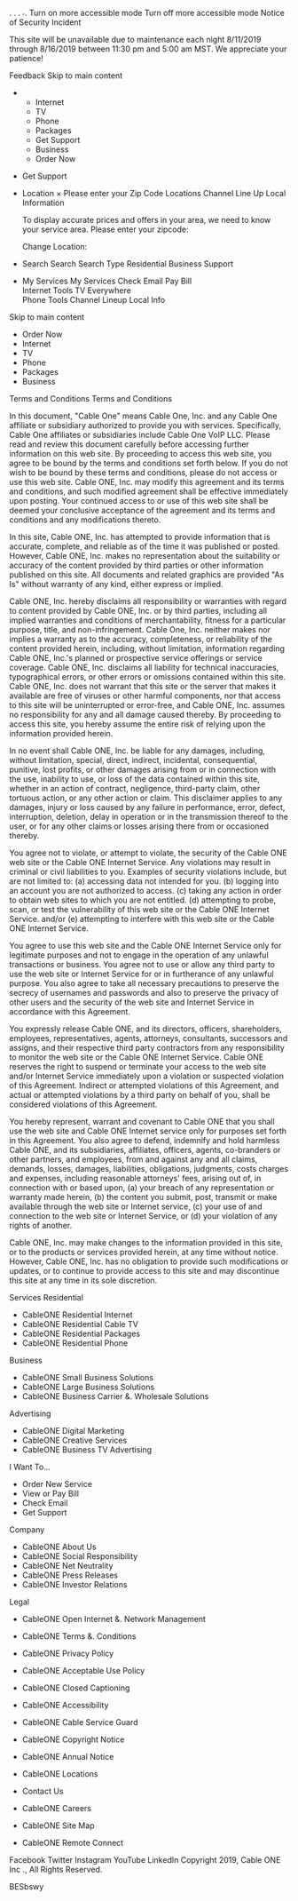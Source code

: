 <img height="1" width="1" style="display:none" src="https://www.facebook.com/tr?id=1676078032639904&amp;ev=PageView&amp;noscript=1">. <img height="1" width="1" style="display:none" src="https://www.facebook.com/tr?id=429775174175430&amp;ev=PageView&amp;noscript=1">. <img height="1" width="1" style="display:none" src="https://www.facebook.com/tr?id=655713804869086&amp;ev=PageView&amp;noscript=1">. <iframe src="https://www.googletagmanager.com/ns.html?id=GTM-N979W7" height="0" width="0" style="display:none. visibility:hidden;">. </iframe>. Turn on more accessible mode Turn off more accessible mode Notice of Security Incident

This site will be unavailable due to maintenance each night 8/11/2019 through 8/16/2019 between 11:30 pm and 5:00 am MST. We appreciate your patience!

Feedback Skip to main content

*   *   Internet
    *   TV
    *   Phone
    *   Packages
    *   Get Support
    *   Business
    *   Order Now

*   Get Support
*   Location × Please enter your Zip Code Locations Channel Line Up Local Information
    
    To display accurate prices and offers in your area, we need to know your service area. Please enter your zipcode:
    
    Change Location:
    
*   Search Search Search Type Residential Business Support
*   My Services
    My Services Check Email Pay Bill  
    Internet Tools TV Everywhere  
    Phone Tools Channel Lineup Local Info

Skip to main content

*   Order Now
*   Internet
*   TV
*   Phone
*   Packages
*   Business

Terms and Conditions Terms and Conditions

In this document, "Cable One" means Cable One, Inc. and any Cable One affiliate or subsidiary authorized to provide you with services. Specifically, Cable One affiliates or subsidiaries include Cable One VoIP LLC. Please read and review this document carefully before accessing further information on this web site. By proceeding to access this web site, you agree to be bound by the terms and conditions set forth below. If you do not wish to be bound by these terms and conditions, please do not access or use this web site. Cable ONE, Inc. may modify this agreement and its terms and conditions, and such modified agreement shall be effective immediately upon posting. Your continued access to or use of this web site shall be deemed your conclusive acceptance of the agreement and its terms and conditions and any modifications thereto.

In this site, Cable ONE, Inc. has attempted to provide information that is accurate, complete, and reliable as of the time it was published or posted. However, Cable ONE, Inc. makes no representation about the suitability or accuracy of the content provided by third parties or other information published on this site. All documents and related graphics are provided "As Is" without warranty of any kind, either express or implied.

Cable ONE, Inc. hereby disclaims all responsibility or warranties with regard to content provided by Cable ONE, Inc. or by third parties, including all implied warranties and conditions of merchantability, fitness for a particular purpose, title, and non-infringement. Cable One, Inc. neither makes nor implies a warranty as to the accuracy, completeness, or reliability of the content provided herein, including, without limitation, information regarding Cable ONE, Inc.'s planned or prospective service offerings or service coverage. Cable ONE, Inc. disclaims all liability for technical inaccuracies, typographical errors, or other errors or omissions contained within this site. Cable ONE, Inc. does not warrant that this site or the server that makes it available are free of viruses or other harmful components, nor that access to this site will be uninterrupted or error-free, and Cable ONE, Inc. assumes no responsibility for any and all damage caused thereby. By proceeding to access this site, you hereby assume the entire risk of relying upon the information provided herein.

In no event shall Cable ONE, Inc. be liable for any damages, including, without limitation, special, direct, indirect, incidental, consequential, punitive, lost profits, or other damages arising from or in connection with the use, inability to use, or loss of the data contained within this site, whether in an action of contract, negligence, third-party claim, other tortuous action, or any other action or claim. This disclaimer applies to any damages, injury or loss caused by any failure in performance, error, defect, interruption, deletion, delay in operation or in the transmission thereof to the user, or for any other claims or losses arising there from or occasioned thereby.

You agree not to violate, or attempt to violate, the security of the Cable ONE web site or the Cable ONE Internet Service. Any violations may result in criminal or civil liabilities to you. Examples of security violations include, but are not limited to: (a) accessing data not intended for you. (b) logging into an account you are not authorized to access. (c) taking any action in order to obtain web sites to which you are not entitled. (d) attempting to probe, scan, or test the vulnerability of this web site or the Cable ONE Internet Service. and/or (e) attempting to interfere with this web site or the Cable ONE Internet Service.

You agree to use this web site and the Cable ONE Internet Service only for legitimate purposes and not to engage in the operation of any unlawful transactions or business. You agree not to use or allow any third party to use the web site or Internet Service for or in furtherance of any unlawful purpose. You also agree to take all necessary precautions to preserve the secrecy of usernames and passwords and also to preserve the privacy of other users and the security of the web site and Internet Service in accordance with this Agreement.

You expressly release Cable ONE, and its directors, officers, shareholders, employees, representatives, agents, attorneys, consultants, successors and assigns, and their respective third party contractors from any responsibility to monitor the web site or the Cable ONE Internet Service. Cable ONE reserves the right to suspend or terminate your access to the web site and/or Internet Service immediately upon a violation or suspected violation of this Agreement. Indirect or attempted violations of this Agreement, and actual or attempted violations by a third party on behalf of you, shall be considered violations of this Agreement.

You hereby represent, warrant and covenant to Cable ONE that you shall use the web site and Cable ONE Internet service only for purposes set forth in this Agreement. You also agree to defend, indemnify and hold harmless Cable ONE, and its subsidiaries, affiliates, officers, agents, co-branders or other partners, and employees, from and against any and all claims, demands, losses, damages, liabilities, obligations, judgments, costs charges and expenses, including reasonable attorneys' fees, arising out of, in connection with or based upon, (a) your breach of any representation or warranty made herein, (b) the content you submit, post, transmit or make available through the web site or Internet service, (c) your use of and connection to the web site or Internet Service, or (d) your violation of any rights of another.

Cable ONE, Inc. may make changes to the information provided in this site, or to the products or services provided herein, at any time without notice. However, Cable ONE, Inc. has no obligation to provide such modifications or updates, or to continue to provide access to this site and may discontinue this site at any time in its sole discretion.

Services Residential

*   CableONE Residential Internet
*   CableONE Residential Cable TV
*   CableONE Residential Packages
*   CableONE Residential Phone

Business

*   CableONE Small Business Solutions
*   CableONE Large Business Solutions
*   CableONE Business Carrier &. Wholesale Solutions

Advertising

*   CableONE Digital Marketing
*   CableONE Creative Services
*   CableONE Business TV Advertising

I Want To...

*   Order New Service
*   View or Pay Bill
*   Check Email
*   Get Support

Company

*   CableONE About Us
*   CableONE Social Responsibility
*   CableONE Net Neutrality
*   CableONE Press Releases
*   CableONE Investor Relations

Legal

*   CableONE Open Internet &. Network Management
*   CableONE Terms &. Conditions
*   CableONE Privacy Policy
*   CableONE Acceptable Use Policy
*   CableONE Closed Captioning
*   CableONE Accessibility
*   CableONE Cable Service Guard
*   CableONE Copyright Notice
*   CableONE Annual Notice

*   CableONE Locations
*   Contact Us
*   CableONE Careers
*   CableONE Site Map
*   CableONE Remote Connect

Facebook Twitter Instagram YouTube LinkedIn Copyright 2019, Cable ONE Inc ., All Rights Reserved.

BESbswy